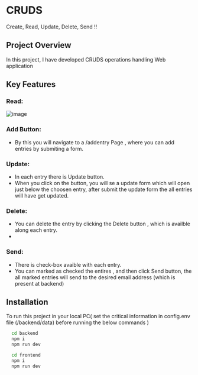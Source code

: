 # CRUDS
Create, Read, Update, Delete, Send !!  

## Project Overview

In this project, I have developed CRUDS operations handling Web application

## Key Features
### Read:
![image](https://github.com/Sumitkb21/Health_Center/assets/101947627/cd27d1a6-c86d-47a8-8e23-83448cce36bb)

### Add Button:
- By this you will navigate to a /addentry Page , where you can add entries by submiting a form.

### Update:
- In each entry there is Update button.
- When you click on the button, you will se a update form which will open just below the choosen entry, after submit the update form the all entries will have get updated. 
### Delete:
- You can delete the entry by clicking the Delete button , which is availble along each entry.
- 
### Send:
- There is check-box avaible with each entry.
- You can marked as checked the entires , and then click Send button, the all marked entries will send to the desired email address (which is present at backend)  

## Installation

To run this project in your local PC( set the critical information in config.env file (/backend/data) before running the below commands ) 
```bash  
  cd backend
  npm i
  npm run dev
```


```bash  
  cd frontend
  npm i
  npm run dev
```

